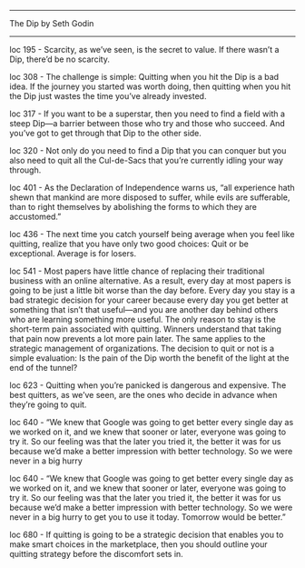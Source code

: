 ______________________________

  The Dip
  by Seth Godin
______________________________

 loc 195 - Scarcity, as we’ve seen, is the secret to value. If there wasn’t a Dip, there’d be no scarcity.

 loc 308 - The challenge is simple: Quitting when you hit the Dip is a bad idea. If the journey you started was worth doing, then quitting when you hit the Dip just wastes the time you’ve already invested.

 loc 317 - If you want to be a superstar, then you need to find a field with a steep Dip—a barrier between those who try and those who succeed. And you’ve got to get through that Dip to the other side.

 loc 320 - Not only do you need to find a Dip that you can conquer but you also need to quit all the Cul-de-Sacs that you’re currently idling your way through.

 loc 401 - As the Declaration of Independence warns us, “all experience hath shewn that mankind are more disposed to suffer, while evils are sufferable, than to right themselves by abolishing the forms to which they are accustomed.”

 loc 436 - The next time you catch yourself being average when you feel like quitting, realize that you have only two good choices: Quit or be exceptional. Average is for losers.

 loc 541 - Most papers have little chance of replacing their traditional business with an online alternative. As a result, every day at most papers is going to be just a little bit worse than the day before. Every day you stay is a bad strategic decision for your career because every day you get better at something that isn’t that useful—and you are another day behind others who are learning something more useful. The only reason to stay is the short-term pain associated with quitting. Winners understand that taking that pain now prevents a lot more pain later. The same applies to the strategic management of organizations. The decision to quit or not is a simple evaluation: Is the pain of the Dip worth the benefit of the light at the end of the tunnel?

 loc 623 - Quitting when you’re panicked is dangerous and expensive. The best quitters, as we’ve seen, are the ones who decide in advance when they’re going to quit.

 loc 640 - “We knew that Google was going to get better every single day as we worked on it, and we knew that sooner or later, everyone was going to try it. So our feeling was that the later you tried it, the better it was for us because we’d make a better impression with better technology. So we were never in a big hurry

 loc 640 - “We knew that Google was going to get better every single day as we worked on it, and we knew that sooner or later, everyone was going to try it. So our feeling was that the later you tried it, the better it was for us because we’d make a better impression with better technology. So we were never in a big hurry to get you to use it today. Tomorrow would be better.”

 loc 680 - If quitting is going to be a strategic decision that enables you to make smart choices in the marketplace, then you should outline your quitting strategy before the discomfort sets in.

